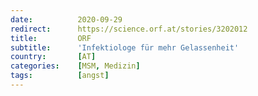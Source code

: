 ```yaml
---
date:          2020-09-29
redirect:      https://science.orf.at/stories/3202012
title:         ORF
subtitle:      'Infektiologe für mehr Gelassenheit'
country:       [AT]
categories:    [MSM, Medizin]
tags:          [angst]
---
```

